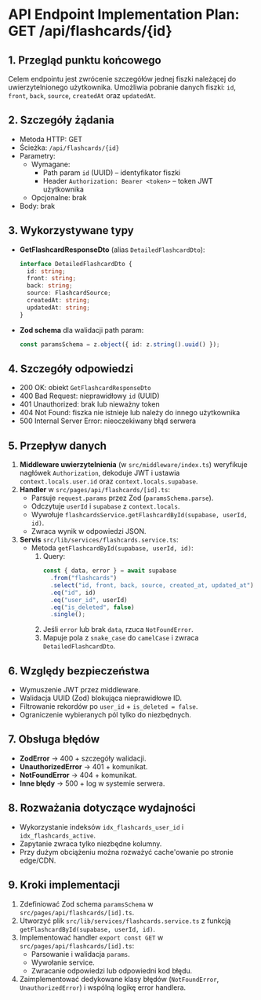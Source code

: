 # API Endpoint Implementation Plan: GET /api/flashcards/{id}

## 1. Przegląd punktu końcowego

Celem endpointu jest zwrócenie szczegółów jednej fiszki należącej do uwierzytelnionego użytkownika. Umożliwia pobranie danych fiszki: `id`, `front`, `back`, `source`, `createdAt` oraz `updatedAt`.

## 2. Szczegóły żądania

- Metoda HTTP: GET
- Ścieżka: `/api/flashcards/{id}`
- Parametry:
  - Wymagane:
    - Path param `id` (UUID) – identyfikator fiszki
    - Header `Authorization: Bearer <token>` – token JWT użytkownika
  - Opcjonalne: brak
- Body: brak

## 3. Wykorzystywane typy

- **GetFlashcardResponseDto** (alias `DetailedFlashcardDto`):
  ```ts
  interface DetailedFlashcardDto {
    id: string;
    front: string;
    back: string;
    source: FlashcardSource;
    createdAt: string;
    updatedAt: string;
  }
  ```
- **Zod schema** dla walidacji path param:
  ```ts
  const paramsSchema = z.object({ id: z.string().uuid() });
  ```

## 4. Szczegóły odpowiedzi

- 200 OK: obiekt `GetFlashcardResponseDto`
- 400 Bad Request: nieprawidłowy `id` (UUID)
- 401 Unauthorized: brak lub nieważny token
- 404 Not Found: fiszka nie istnieje lub należy do innego użytkownika
- 500 Internal Server Error: nieoczekiwany błąd serwera

## 5. Przepływ danych

1. **Middleware uwierzytelnienia** (w `src/middleware/index.ts`) weryfikuje nagłówek `Authorization`, dekoduje JWT i ustawia `context.locals.user.id` oraz `context.locals.supabase`.
2. **Handler** w `src/pages/api/flashcards/[id].ts`:
   - Parsuje `request.params` przez Zod (`paramsSchema.parse`).
   - Odczytuje `userId` i `supabase` z `context.locals`.
   - Wywołuje `flashcardsService.getFlashcardById(supabase, userId, id)`.
   - Zwraca wynik w odpowiedzi JSON.
3. **Servis** `src/lib/services/flashcards.service.ts`:
   - Metoda `getFlashcardById(supabase, userId, id)`:
     1. Query:
        ```ts
        const { data, error } = await supabase
          .from("flashcards")
          .select("id, front, back, source, created_at, updated_at")
          .eq("id", id)
          .eq("user_id", userId)
          .eq("is_deleted", false)
          .single();
        ```
     2. Jeśli `error` lub brak `data`, rzuca `NotFoundError`.
     3. Mapuje pola z `snake_case` do `camelCase` i zwraca `DetailedFlashcardDto`.

## 6. Względy bezpieczeństwa

- Wymuszenie JWT przez middleware.
- Walidacja UUID (Zod) blokująca nieprawidłowe ID.
- Filtrowanie rekordów po `user_id` + `is_deleted = false`.
- Ograniczenie wybieranych pól tylko do niezbędnych.

## 7. Obsługa błędów

- **ZodError** → 400 + szczegóły walidacji.
- **UnauthorizedError** → 401 + komunikat.
- **NotFoundError** → 404 + komunikat.
- **Inne błędy** → 500 + log w systemie serwera.

## 8. Rozważania dotyczące wydajności

- Wykorzystanie indeksów `idx_flashcards_user_id` i `idx_flashcards_active`.
- Zapytanie zwraca tylko niezbędne kolumny.
- Przy dużym obciążeniu można rozważyć cache'owanie po stronie edge/CDN.

## 9. Kroki implementacji

1. Zdefiniować Zod schema `paramsSchema` w `src/pages/api/flashcards/[id].ts`.
2. Utworzyć plik `src/lib/services/flashcards.service.ts` z funkcją `getFlashcardById(supabase, userId, id)`.
3. Implementować handler `export const GET` w `src/pages/api/flashcards/[id].ts`:
   - Parsowanie i walidacja `params`.
   - Wywołanie serviсe.
   - Zwracanie odpowiedzi lub odpowiedni kod błędu.
4. Zaimplementować dedykowane klasy błędów (`NotFoundError`, `UnauthorizedError`) i wspólną logikę error handlera.
